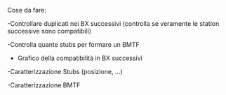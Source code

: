 Cose da fare:

-Controllare duplicati nei BX successivi (controlla se veramente le station successive sono compatibili)

-Controlla quante stubs per formare un BMTF

- Grafico della compatibilità in BX successivi 

-Caratterizzazione Stubs (posizione, ...)

-Caratterizzazione BMTF